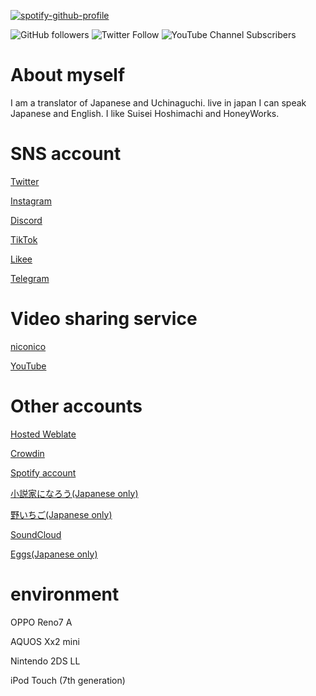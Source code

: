 [![spotify-github-profile](https://spotify-github-profile.vercel.app/api/view?uid=6sypf2uehf86m8q3k6mxtqeke&cover_image=true&theme=default&show_offline=false&background_color=ff8800&interchange=true&bar_color=53b14f&bar_color_cover=true)](https://spotify-github-profile.vercel.app/api/view?uid=6sypf2uehf86m8q3k6mxtqeke&redirect=true)

<img alt="GitHub followers" src="https://img.shields.io/github/followers/kuragehimekurara1?style=social">
<img alt="Twitter Follow" src="https://img.shields.io/twitter/follow/plicyvimeo?style=social">
<img alt="YouTube Channel Subscribers" src="https://img.shields.io/youtube/channel/subscribers/UC3eXbZnRGDSH1ADxm9_7iLA">

# About myself
I am a translator of Japanese and Uchinaguchi.
live in japan
I can speak Japanese and English.
I like Suisei Hoshimachi and HoneyWorks.

# SNS account
[Twitter](https://mobile.twitter.com/PlicyVimeo)

[Instagram](https://www.instagram.com/kuragehime641/)

[Discord](https://discord.com/users/627076512482590731)

[TikTok](https://www.tiktok.com/@kuragehimekurara1)

[Likee](https://likee.video/@914934854)

[Telegram](https://t.me/PlicyVimeo)

# Video sharing service

[niconico](https://www.nicovideo.jp/user/95240708)

[YouTube](https://www.youtube.com/channel/UC3eXbZnRGDSH1ADxm9_7iLA)

# Other accounts 

[Hosted Weblate](https://hosted.weblate.org/user/kuragehimekurara1/)  

[Crowdin](https://crowdin.com/profile/kuragehimekurara1)

[Spotify account](https://open.spotify.com/user/6sypf2uehf86m8q3k6mxtqeke?si=s-NxUEBiSYyWRcgsQBaTMA&utm_source=copy-link)

[小説家になろう(Japanese only)](https://mypage.syosetu.com/2495659/)

[野いちご(Japanese only)](https://www.no-ichigo.jp/member/n1332594)

[SoundCloud](https://soundcloud.com/s2hqvehralyb)

[Eggs(Japanese only)](https://eggs.mu/user/PlicyVimeo)

# environment

OPPO Reno7 A

AQUOS Xx2 mini

Nintendo 2DS LL

iPod Touch (7th generation)
